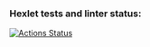 ### Hexlet tests and linter status:
[![Actions Status](https://github.com/Tatyana100500/layout-designer-project-lvl3/workflows/hexlet-check/badge.svg)](https://github.com/Tatyana100500/layout-designer-project-lvl3/actions)
